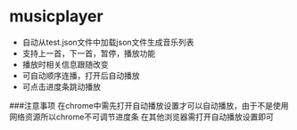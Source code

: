 # musicplayer

- 自动从test.json文件中加载json文件生成音乐列表
- 支持上一首，下一首，暂停，播放功能
- 播放时相关信息跟随改变
- 可自动顺序连播，打开后自动播放
- 可点击进度条跳动播放


###注意事项
在chrome中需先打开自动播放设置才可以自动播放，由于不是使用网络资源所以chrome不可调节进度条
在其他浏览器需打开自动播放设置即可
